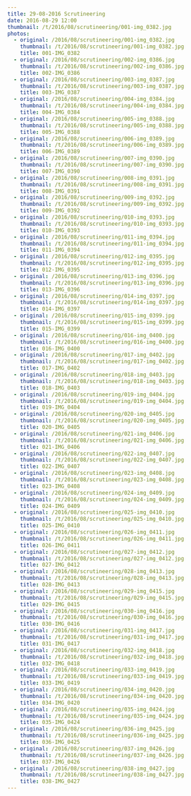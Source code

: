 ```yaml
---
title: 29-08-2016 Scrutineering
date: 2016-08-29 12:00
thumbnail: /t/2016/08/scrutineering/001-img_0382.jpg
photos:
  - original: /2016/08/scrutineering/001-img_0382.jpg
    thumbnail: /t/2016/08/scrutineering/001-img_0382.jpg
    title: 001-IMG_0382
  - original: /2016/08/scrutineering/002-img_0386.jpg
    thumbnail: /t/2016/08/scrutineering/002-img_0386.jpg
    title: 002-IMG_0386
  - original: /2016/08/scrutineering/003-img_0387.jpg
    thumbnail: /t/2016/08/scrutineering/003-img_0387.jpg
    title: 003-IMG_0387
  - original: /2016/08/scrutineering/004-img_0384.jpg
    thumbnail: /t/2016/08/scrutineering/004-img_0384.jpg
    title: 004-IMG_0384
  - original: /2016/08/scrutineering/005-img_0388.jpg
    thumbnail: /t/2016/08/scrutineering/005-img_0388.jpg
    title: 005-IMG_0388
  - original: /2016/08/scrutineering/006-img_0389.jpg
    thumbnail: /t/2016/08/scrutineering/006-img_0389.jpg
    title: 006-IMG_0389
  - original: /2016/08/scrutineering/007-img_0390.jpg
    thumbnail: /t/2016/08/scrutineering/007-img_0390.jpg
    title: 007-IMG_0390
  - original: /2016/08/scrutineering/008-img_0391.jpg
    thumbnail: /t/2016/08/scrutineering/008-img_0391.jpg
    title: 008-IMG_0391
  - original: /2016/08/scrutineering/009-img_0392.jpg
    thumbnail: /t/2016/08/scrutineering/009-img_0392.jpg
    title: 009-IMG_0392
  - original: /2016/08/scrutineering/010-img_0393.jpg
    thumbnail: /t/2016/08/scrutineering/010-img_0393.jpg
    title: 010-IMG_0393
  - original: /2016/08/scrutineering/011-img_0394.jpg
    thumbnail: /t/2016/08/scrutineering/011-img_0394.jpg
    title: 011-IMG_0394
  - original: /2016/08/scrutineering/012-img_0395.jpg
    thumbnail: /t/2016/08/scrutineering/012-img_0395.jpg
    title: 012-IMG_0395
  - original: /2016/08/scrutineering/013-img_0396.jpg
    thumbnail: /t/2016/08/scrutineering/013-img_0396.jpg
    title: 013-IMG_0396
  - original: /2016/08/scrutineering/014-img_0397.jpg
    thumbnail: /t/2016/08/scrutineering/014-img_0397.jpg
    title: 014-IMG_0397
  - original: /2016/08/scrutineering/015-img_0399.jpg
    thumbnail: /t/2016/08/scrutineering/015-img_0399.jpg
    title: 015-IMG_0399
  - original: /2016/08/scrutineering/016-img_0400.jpg
    thumbnail: /t/2016/08/scrutineering/016-img_0400.jpg
    title: 016-IMG_0400
  - original: /2016/08/scrutineering/017-img_0402.jpg
    thumbnail: /t/2016/08/scrutineering/017-img_0402.jpg
    title: 017-IMG_0402
  - original: /2016/08/scrutineering/018-img_0403.jpg
    thumbnail: /t/2016/08/scrutineering/018-img_0403.jpg
    title: 018-IMG_0403
  - original: /2016/08/scrutineering/019-img_0404.jpg
    thumbnail: /t/2016/08/scrutineering/019-img_0404.jpg
    title: 019-IMG_0404
  - original: /2016/08/scrutineering/020-img_0405.jpg
    thumbnail: /t/2016/08/scrutineering/020-img_0405.jpg
    title: 020-IMG_0405
  - original: /2016/08/scrutineering/021-img_0406.jpg
    thumbnail: /t/2016/08/scrutineering/021-img_0406.jpg
    title: 021-IMG_0406
  - original: /2016/08/scrutineering/022-img_0407.jpg
    thumbnail: /t/2016/08/scrutineering/022-img_0407.jpg
    title: 022-IMG_0407
  - original: /2016/08/scrutineering/023-img_0408.jpg
    thumbnail: /t/2016/08/scrutineering/023-img_0408.jpg
    title: 023-IMG_0408
  - original: /2016/08/scrutineering/024-img_0409.jpg
    thumbnail: /t/2016/08/scrutineering/024-img_0409.jpg
    title: 024-IMG_0409
  - original: /2016/08/scrutineering/025-img_0410.jpg
    thumbnail: /t/2016/08/scrutineering/025-img_0410.jpg
    title: 025-IMG_0410
  - original: /2016/08/scrutineering/026-img_0411.jpg
    thumbnail: /t/2016/08/scrutineering/026-img_0411.jpg
    title: 026-IMG_0411
  - original: /2016/08/scrutineering/027-img_0412.jpg
    thumbnail: /t/2016/08/scrutineering/027-img_0412.jpg
    title: 027-IMG_0412
  - original: /2016/08/scrutineering/028-img_0413.jpg
    thumbnail: /t/2016/08/scrutineering/028-img_0413.jpg
    title: 028-IMG_0413
  - original: /2016/08/scrutineering/029-img_0415.jpg
    thumbnail: /t/2016/08/scrutineering/029-img_0415.jpg
    title: 029-IMG_0415
  - original: /2016/08/scrutineering/030-img_0416.jpg
    thumbnail: /t/2016/08/scrutineering/030-img_0416.jpg
    title: 030-IMG_0416
  - original: /2016/08/scrutineering/031-img_0417.jpg
    thumbnail: /t/2016/08/scrutineering/031-img_0417.jpg
    title: 031-IMG_0417
  - original: /2016/08/scrutineering/032-img_0418.jpg
    thumbnail: /t/2016/08/scrutineering/032-img_0418.jpg
    title: 032-IMG_0418
  - original: /2016/08/scrutineering/033-img_0419.jpg
    thumbnail: /t/2016/08/scrutineering/033-img_0419.jpg
    title: 033-IMG_0419
  - original: /2016/08/scrutineering/034-img_0420.jpg
    thumbnail: /t/2016/08/scrutineering/034-img_0420.jpg
    title: 034-IMG_0420
  - original: /2016/08/scrutineering/035-img_0424.jpg
    thumbnail: /t/2016/08/scrutineering/035-img_0424.jpg
    title: 035-IMG_0424
  - original: /2016/08/scrutineering/036-img_0425.jpg
    thumbnail: /t/2016/08/scrutineering/036-img_0425.jpg
    title: 036-IMG_0425
  - original: /2016/08/scrutineering/037-img_0426.jpg
    thumbnail: /t/2016/08/scrutineering/037-img_0426.jpg
    title: 037-IMG_0426
  - original: /2016/08/scrutineering/038-img_0427.jpg
    thumbnail: /t/2016/08/scrutineering/038-img_0427.jpg
    title: 038-IMG_0427
---
```

